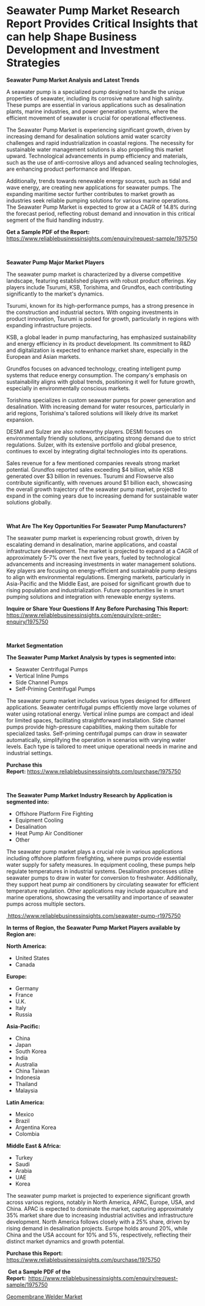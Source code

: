 <p><h1>Seawater Pump Market Research Report Provides Critical Insights that can help Shape Business Development and Investment Strategies</h1></p><p><strong>Seawater Pump Market Analysis and Latest Trends</strong></p>
<p><p>A seawater pump is a specialized pump designed to handle the unique properties of seawater, including its corrosive nature and high salinity. These pumps are essential in various applications such as desalination plants, marine industries, and power generation systems, where the efficient movement of seawater is crucial for operational effectiveness. </p><p>The Seawater Pump Market is experiencing significant growth, driven by increasing demand for desalination solutions amid water scarcity challenges and rapid industrialization in coastal regions. The necessity for sustainable water management solutions is also propelling this market upward. Technological advancements in pump efficiency and materials, such as the use of anti-corrosive alloys and advanced sealing technologies, are enhancing product performance and lifespan.</p><p>Additionally, trends towards renewable energy sources, such as tidal and wave energy, are creating new applications for seawater pumps. The expanding maritime sector further contributes to market growth as industries seek reliable pumping solutions for various marine operations. The Seawater Pump Market is expected to grow at a CAGR of 14.8% during the forecast period, reflecting robust demand and innovation in this critical segment of the fluid handling industry.</p></p>
<p><strong>Get a Sample PDF of the Report:&nbsp;</strong> <a href="https://www.reliablebusinessinsights.com/enquiry/request-sample/1975750?utm_campaign=3134&utm_medium=2&utm_source=Github&utm_content=ia&utm_term=10042025&utm_id=seawater-pump">https://www.reliablebusinessinsights.com/enquiry/request-sample/1975750</a></p>
<p>&nbsp;</p>
<p><strong>Seawater Pump Major Market Players</strong></p>
<p><p>The seawater pump market is characterized by a diverse competitive landscape, featuring established players with robust product offerings. Key players include Tsurumi, KSB, Torishima, and Grundfos, each contributing significantly to the market's dynamics.</p><p>Tsurumi, known for its high-performance pumps, has a strong presence in the construction and industrial sectors. With ongoing investments in product innovation, Tsurumi is poised for growth, particularly in regions with expanding infrastructure projects.</p><p>KSB, a global leader in pump manufacturing, has emphasized sustainability and energy efficiency in its product development. Its commitment to R&D and digitalization is expected to enhance market share, especially in the European and Asian markets.</p><p>Grundfos focuses on advanced technology, creating intelligent pump systems that reduce energy consumption. The company's emphasis on sustainability aligns with global trends, positioning it well for future growth, especially in environmentally conscious markets.</p><p>Torishima specializes in custom seawater pumps for power generation and desalination. With increasing demand for water resources, particularly in arid regions, Torishima's tailored solutions will likely drive its market expansion.</p><p>DESMI and Sulzer are also noteworthy players. DESMI focuses on environmentally friendly solutions, anticipating strong demand due to strict regulations. Sulzer, with its extensive portfolio and global presence, continues to excel by integrating digital technologies into its operations.</p><p>Sales revenue for a few mentioned companies reveals strong market potential. Grundfos reported sales exceeding $4 billion, while KSB generated over $3 billion in revenues. Tsurumi and Flowserve also contribute significantly, with revenues around $1 billion each, showcasing the overall growth trajectory of the seawater pump market, projected to expand in the coming years due to increasing demand for sustainable water solutions globally.</p></p>
<p>&nbsp;</p>
<p><strong>What Are The Key Opportunities For Seawater Pump Manufacturers?</strong></p>
<p><p>The seawater pump market is experiencing robust growth, driven by escalating demand in desalination, marine applications, and coastal infrastructure development. The market is projected to expand at a CAGR of approximately 5-7% over the next five years, fueled by technological advancements and increasing investments in water management solutions. Key players are focusing on energy-efficient and sustainable pump designs to align with environmental regulations. Emerging markets, particularly in Asia-Pacific and the Middle East, are poised for significant growth due to rising population and industrialization. Future opportunities lie in smart pumping solutions and integration with renewable energy systems.</p></p>
<p><strong>Inquire or Share Your Questions If Any Before Purchasing This Report:</strong> <a href="https://www.reliablebusinessinsights.com/enquiry/pre-order-enquiry/1975750?utm_campaign=3134&utm_medium=2&utm_source=Github&utm_content=ia&utm_term=10042025&utm_id=seawater-pump">https://www.reliablebusinessinsights.com/enquiry/pre-order-enquiry/1975750</a></p>
<p>&nbsp;</p>
<p><strong>Market Segmentation</strong></p>
<p><strong>The Seawater Pump Market Analysis by types is segmented into:</strong></p>
<p><ul><li>Seawater Centrifugal Pumps</li><li>Vertical Inline Pumps</li><li>Side Channel Pumps</li><li>Self-Priming Centrifugal Pumps</li></ul></p>
<p><p>The seawater pump market includes various types designed for different applications. Seawater centrifugal pumps efficiently move large volumes of water using rotational energy. Vertical inline pumps are compact and ideal for limited spaces, facilitating straightforward installation. Side channel pumps provide high-pressure capabilities, making them suitable for specialized tasks. Self-priming centrifugal pumps can draw in seawater automatically, simplifying the operation in scenarios with varying water levels. Each type is tailored to meet unique operational needs in marine and industrial settings.</p></p>
<p><strong>Purchase this Report:&nbsp;</strong><a href="https://www.reliablebusinessinsights.com/purchase/1975750?utm_campaign=3134&utm_medium=2&utm_source=Github&utm_content=ia&utm_term=10042025&utm_id=seawater-pump">https://www.reliablebusinessinsights.com/purchase/1975750</a></p>
<p>&nbsp;</p>
<p><strong>The Seawater Pump Market Industry Research by Application is segmented into:</strong></p>
<p><ul><li>Offshore Platform Fire Fighting</li><li>Equipment Cooling</li><li>Desalination</li><li>Heat Pump Air Conditioner</li><li>Other</li></ul></p>
<p><p>The seawater pump market plays a crucial role in various applications including offshore platform firefighting, where pumps provide essential water supply for safety measures. In equipment cooling, these pumps help regulate temperatures in industrial systems. Desalination processes utilize seawater pumps to draw in water for conversion to freshwater. Additionally, they support heat pump air conditioners by circulating seawater for efficient temperature regulation. Other applications may include aquaculture and marine operations, showcasing the versatility and importance of seawater pumps across multiple sectors.</p></p>
<p><a href="https://www.reliablebusinessinsights.com/seawater-pump-r1975750?utm_campaign=3134&utm_medium=2&utm_source=Github&utm_content=ia&utm_term=10042025&utm_id=seawater-pump">&nbsp;https://www.reliablebusinessinsights.com/seawater-pump-r1975750</a></p>
<p><strong>In terms of Region, the Seawater Pump Market Players available by Region are:</strong></p>
<p>
    <p> <strong> North America: </strong>
        <ul>
            <li>United States</li>
            <li>Canada</li>
        </ul>
        </p> 
    <p> <strong> Europe: </strong>
        <ul>
            <li>Germany</li>
            <li>France</li>
            <li>U.K.</li>
            <li>Italy</li>
            <li>Russia</li>
        </ul>
        </p> 
    <p> <strong> Asia-Pacific: </strong>
        <ul>
            <li>China</li>
            <li>Japan</li>
            <li>South Korea</li>
            <li>India</li>
            <li>Australia</li>
            <li>China Taiwan</li>
            <li>Indonesia</li>
            <li>Thailand</li>
            <li>Malaysia</li>
        </ul>
        </p> 
    <p> <strong> Latin America: </strong>
        <ul>
            <li>Mexico</li>
            <li>Brazil</li>
            <li>Argentina Korea</li>
            <li>Colombia</li>
        </ul>
        </p> 
    <p> <strong> Middle East & Africa: </strong>
        <ul>
            <li>Turkey</li>
            <li>Saudi</li>
            <li>Arabia</li>
            <li>UAE</li>
            <li>Korea</li>
        </ul>
    </p>
    </p>
<p><p>The seawater pump market is projected to experience significant growth across various regions, notably in North America, APAC, Europe, USA, and China. APAC is expected to dominate the market, capturing approximately 35% market share due to increasing industrial activities and infrastructure development. North America follows closely with a 25% share, driven by rising demand in desalination projects. Europe holds around 20%, while China and the USA account for 10% and 5%, respectively, reflecting their distinct market dynamics and growth potential.</p></p>
<p><strong>Purchase this Report: </strong><a href="https://www.reliablebusinessinsights.com/purchase/1975750?utm_campaign=3134&utm_medium=2&utm_source=Github&utm_content=ia&utm_term=10042025&utm_id=seawater-pump">https://www.reliablebusinessinsights.com/purchase/1975750</a></p>
<p>&nbsp;<strong>Get a Sample PDF of the Report:&nbsp;&nbsp;</strong><a href="https://www.reliablebusinessinsights.com/enquiry/request-sample/1975750?utm_campaign=3134&utm_medium=2&utm_source=Github&utm_content=ia&utm_term=10042025&utm_id=seawater-pump">https://www.reliablebusinessinsights.com/enquiry/request-sample/1975750</a></p>
<p><strong></strong></p>
<p><p><a href="https://github.com/adelanwkadua/Market-Research-Report-List-1/blob/main/geomembrane-welder-market.md?utm_campaign=3134&utm_medium=2&utm_source=Github&utm_content=ia&utm_term=10042025&utm_id=seawater-pump">Geomembrane Welder Market</a></p></p>
